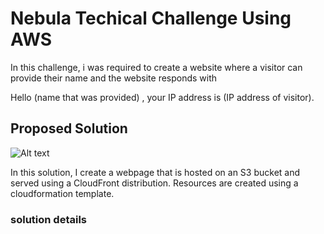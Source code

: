 # Nebula Techical Challenge Using AWS

In this challenge, i was required to create a website where a visitor can provide their name and the website responds with

 Hello (name that was provided) , your IP address is (IP address of visitor). 
 

## Proposed Solution
![Alt text](../../../../../../../C:/Users/king2/OneDrive/Documents/Nebula%20Technical%20Challenge/nebula-challenge-cf/nebula_project.png)


In this solution, I create a webpage that is hosted on an S3 bucket and served using a CloudFront distribution. 
Resources are created using a cloudformation template.


### solution details


